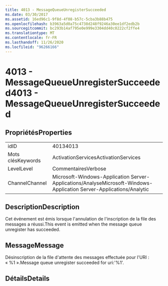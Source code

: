 ```yaml
---
title: 4013 - MessageQueueUnregisterSucceeded
ms.date: 03/30/2017
ms.assetid: 16ed96c1-9f8d-4f08-b57c-5cba3b88b475
ms.openlocfilehash: b3963a5d0a75c4738d248f9246a30ee1df2edb2b
ms.sourcegitcommit: bc293b14af795e0e999e3304dd40c0222cf2ffe4
ms.translationtype: MT
ms.contentlocale: fr-FR
ms.lasthandoff: 11/26/2020
ms.locfileid: "96266166"
---
```

# <a name="4013---messagequeueunregistersucceeded"></a><span data-ttu-id="91955-102">4013 - MessageQueueUnregisterSucceeded</span><span class="sxs-lookup"><span data-stu-id="91955-102">4013 - MessageQueueUnregisterSucceeded</span></span>

## <a name="properties"></a><span data-ttu-id="91955-103">Propriétés</span><span class="sxs-lookup"><span data-stu-id="91955-103">Properties</span></span>  
  
|||  
|-|-|  
|<span data-ttu-id="91955-104">id</span><span class="sxs-lookup"><span data-stu-id="91955-104">ID</span></span>|<span data-ttu-id="91955-105">4013</span><span class="sxs-lookup"><span data-stu-id="91955-105">4013</span></span>|  
|<span data-ttu-id="91955-106">Mots clés</span><span class="sxs-lookup"><span data-stu-id="91955-106">Keywords</span></span>|<span data-ttu-id="91955-107">ActivationServices</span><span class="sxs-lookup"><span data-stu-id="91955-107">ActivationServices</span></span>|  
|<span data-ttu-id="91955-108">Level</span><span class="sxs-lookup"><span data-stu-id="91955-108">Level</span></span>|<span data-ttu-id="91955-109">Commentaires</span><span class="sxs-lookup"><span data-stu-id="91955-109">Verbose</span></span>|  
|<span data-ttu-id="91955-110">Channel</span><span class="sxs-lookup"><span data-stu-id="91955-110">Channel</span></span>|<span data-ttu-id="91955-111">Microsoft-Windows-Application Server-Applications/Analyse</span><span class="sxs-lookup"><span data-stu-id="91955-111">Microsoft-Windows-Application Server-Applications/Analytic</span></span>|  
  
## <a name="description"></a><span data-ttu-id="91955-112">Description</span><span class="sxs-lookup"><span data-stu-id="91955-112">Description</span></span>  

 <span data-ttu-id="91955-113">Cet événement est émis lorsque l'annulation de l'inscription de la file des messages a réussi.</span><span class="sxs-lookup"><span data-stu-id="91955-113">This event is emitted when the message queue unregister has succeeded.</span></span>  
  
## <a name="message"></a><span data-ttu-id="91955-114">Message</span><span class="sxs-lookup"><span data-stu-id="91955-114">Message</span></span>  

 <span data-ttu-id="91955-115">Désinscription de la file d'attente des messages effectuée pour l'URI : « %1 ».</span><span class="sxs-lookup"><span data-stu-id="91955-115">Message queue unregister succeeded for uri:'%1'.</span></span>  
  
## <a name="details"></a><span data-ttu-id="91955-116">Détails</span><span class="sxs-lookup"><span data-stu-id="91955-116">Details</span></span>
